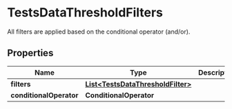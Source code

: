 

# TestsDataThresholdFilters

All filters are applied based on the conditional operator (and/or).

## Properties

| Name | Type | Description | Notes |
|------------ | ------------- | ------------- | -------------|
|**filters** | [**List&lt;TestsDataThresholdFilter&gt;**](TestsDataThresholdFilter.md) |  |  [optional] |
|**conditionalOperator** | **ConditionalOperator** |  |  [optional] |



